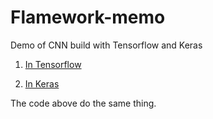 # Flamework-memo

Demo of CNN build with Tensorflow and Keras

1. [In Tensorflow](https://github.com/Inori2030/Flamework-memo/blob/master/Tensorflow_memo.ipynb)

2. [In Keras](https://github.com/Inori2030/Flamework-memo/blob/master/Keras_memo.ipynb)

The code above do the same thing.
